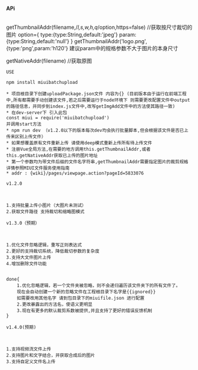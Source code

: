 #### APi
```

```
 getThumbnailAddr(filename,/*l,s,w,h,q*/option,https=false) //获取按尺寸裁切的图片
 option={
     type:{type:String,default:'jpeg'}
     param:{type:String,default:'null'}
 }
    getThumbnailAddr('logo.png',{type:'png',param:'h120'}
    建议param中的规格参数不大于图片的本身尺寸


 getNativeAddr(filename) //获取原图
```
USE

npm install miuibatchupload

* 项目根目录下创建uploadPackage.json文件 内容为{} (目前版本由于运行在前端工程中,所有都需要手动创建该文件,若之后需要运行于node环境下 则需要更改配置文件中output的路径信息，并同步到index.js文件中,改写getImgAdd文件中的方法使其路径一致)
* 在dev-server下 引入此包  
const miui = require('miuibatchupload')  
并调用start方法
* npm run dev （v1.2.0以下的版本每次dev均会执行批量脚本,但会根据该文件是否已上传来区别上传文件）
* 如果想覆盖原有文件重新上传 请使用deep模式重新上传所有待上传文件
* 注册Vue全局方法,在需要的地方调用this.getThumbnailAddr,或者this.getNativeAddr获取已上传的图片地址
* 第一个参数均为带文件后缀的文件名字符串,getThumbnailAddr需要指定图片的裁剪规格 详情参照MIUI文件服务使用指南  
* addr : {wiki}/pages/viewpage.action?pageId=5833076
```
```
v1.2.0



1.支持批量上传小图片（大图片未测试）
2.获取文件路径 支持裁切和缩略图模式
```
```
v1.3.0（预期）



1.优化文件忽略逻辑，重写正则表达式
2.更好的支持裁切系统，降低裁切参数的复杂度
3.支持大文件图片上传
4.增加删除文件功能


done{
    1.优化忽略逻辑，若一个文件夹被忽略，则不会递归遍历该文件夹下的所有文件了。
    现在会自动创建一个新的忽略文件在工程根目录下名字是{{ignored}}
    如需要改用其他名字 请到包目录下的miuifile.json 进行配置
    2.更改暴露出的方法名，使语义更明显
    3.现在有更多的默认裁剪系数被提供,并且支持了更好的错误反馈机制
}
```

```
v1.4.0(预期)



1.支持视频流文件上传
2.支持图片和文字结合，并获取合成后的图片
3.支持自定义文件名上传
```